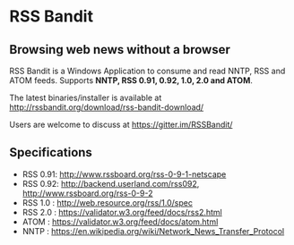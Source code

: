 # RSS Bandit #
## Browsing web news without a browser ##

RSS Bandit is a Windows Application to consume and read NNTP, RSS and ATOM feeds. Supports **NNTP, RSS 0.91, 0.92, 1.0, 2.0 and ATOM**.

The latest binaries/installer is available at http://rssbandit.org/download/rss-bandit-download/

Users are welcome to discuss at https://gitter.im/RSSBandit/

## Specifications
- RSS 0.91: http://www.rssboard.org/rss-0-9-1-netscape
- RSS 0.92: http://backend.userland.com/rss092, http://www.rssboard.org/rss-0-9-2
- RSS 1.0 : http://web.resource.org/rss/1.0/spec
- RSS 2.0 : https://validator.w3.org/feed/docs/rss2.html
- ATOM    : https://validator.w3.org/feed/docs/atom.html
- NNTP    : https://en.wikipedia.org/wiki/Network_News_Transfer_Protocol
